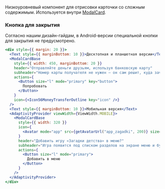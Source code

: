 Низкоуровневый компонент для отрисовки карточки со сложным содержимым. Используется внутри [ModalCard](https://inomdzhon.github.io/test-action-for-forked-rep/#/ModalCard).

### Кнопка для закрытия

Согласно нашим дизайн-гайдам, в Android-версии специальной кнопки для закрытия не предусмотрено.

```jsx { "props": { "layout": false, "iframe": false } }
<div style={{ margin: 20 }}>
  <Text style={{ marginBottom: 10 }}>Десктопная и планшетная версии</Text>
  <ModalCardBase
    style={{ width: 450, marginBottom: 20 }}
    header="Отправляйте деньги друзьям, используя банковскую карту"
    subheader="Номер карты получателя не нужен — он сам решит, куда зачислить средства."
    actions={
      <Button size="l" mode="primary" key="button">
        Попробовать
      </Button>
    }
    icon={<Icon56MoneyTransferOutline key="icon" />}
  />
  <Text style={{ marginBottom: 10 }}>Мобильная версия</Text>
  <AdaptivityProvider viewWidth={ViewWidth.MOBILE}>
    <ModalCardBase
      style={{ width: 320 }}
      icon={
        <Avatar mode="app" src={getAvatarUrl("app_zagadki", 200)} size={72} />
      }
      header="Добавить игру «Загадки детства» в меню?"
      subheader="Игра появится под списком разделов на экране меню и будет всегда под рукой."
      actions={
        <Button size="l" mode="primary">
          Добавить в меню
        </Button>
      }
    />
  </AdaptivityProvider>
</div>
```
